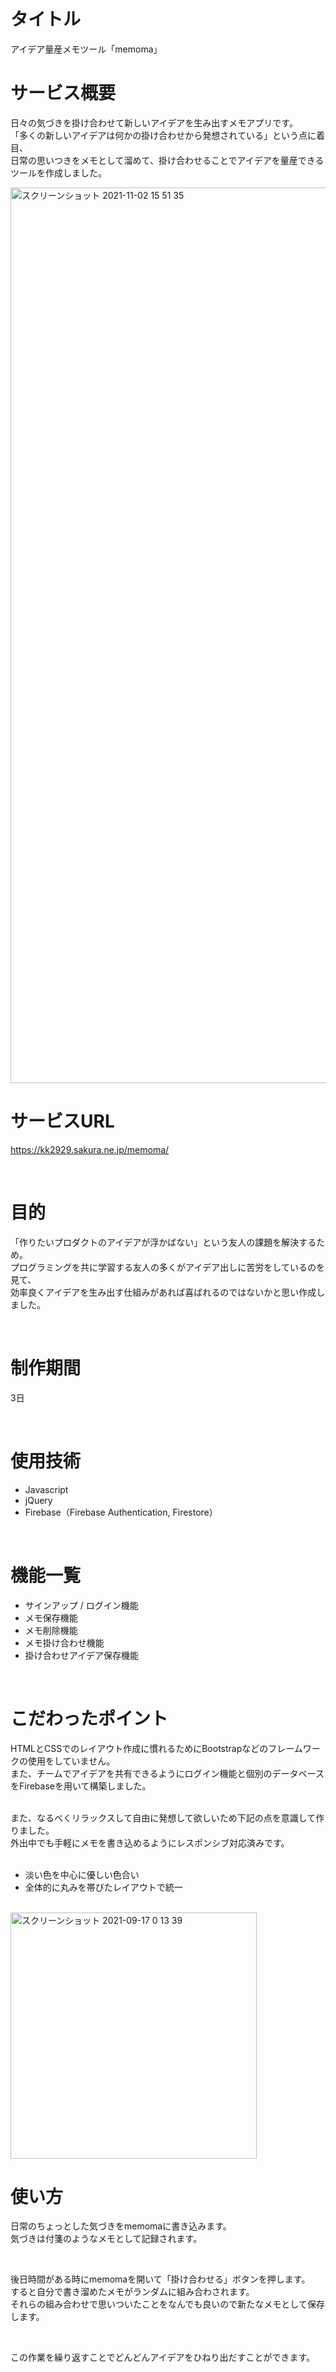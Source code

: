 # タイトル
アイデア量産メモツール「memoma」

# サービス概要
日々の気づきを掛け合わせて新しいアイデアを生み出すメモアプリです。<br>
「多くの新しいアイデアは何かの掛け合わせから発想されている」という点に着目、<br>
日常の思いつきをメモとして溜めて、掛け合わせることでアイデアを量産できるツールを作成しました。

<img width="1433" alt="スクリーンショット 2021-11-02 15 51 35" src="https://user-images.githubusercontent.com/42371057/140053835-375a62d3-52b9-4375-9e37-b481332a2f3c.png">

<br>

# サービスURL
https://kk2929.sakura.ne.jp/memoma/

<br>

# 目的
「作りたいプロダクトのアイデアが浮かばない」という友人の課題を解決するため。<br>
プログラミングを共に学習する友人の多くがアイデア出しに苦労をしているのを見て、<br>
効率良くアイデアを生み出す仕組みがあれば喜ばれるのではないかと思い作成しました。

<br>

# 制作期間
3日

<br>

# 使用技術
* Javascript
* jQuery
* Firebase（Firebase Authentication, Firestore）

<br>

# 機能一覧
* サインアップ / ログイン機能
* メモ保存機能
* メモ削除機能
* メモ掛け合わせ機能
* 掛け合わせアイデア保存機能

<br>

# こだわったポイント
HTMLとCSSでのレイアウト作成に慣れるためにBootstrapなどのフレームワークの使用をしていません。<br>
また、チームでアイデアを共有できるようにログイン機能と個別のデータベースをFirebaseを用いて構築しました。

<br>
また、なるべくリラックスして自由に発想して欲しいため下記の点を意識して作りました。<br>
外出中でも手軽にメモを書き込めるようにレスポンシブ対応済みです。<br>

<br>

* 淡い色を中心に優しい色合い
* 全体的に丸みを帯びたレイアウトで統一

<br>
<img width="394" alt="スクリーンショット 2021-09-17 0 13 39" src="https://user-images.githubusercontent.com/42371057/133638657-746e45d7-ff01-47f9-b4af-319260a16c5f.png">

<br>

# 使い方
日常のちょっとした気づきをmemomaに書き込みます。<br>
気づきは付箋のようなメモとして記録されます。<br>

<br>

後日時間がある時にmemomaを開いて「掛け合わせる」ボタンを押します。<br>
すると自分で書き溜めたメモがランダムに組み合わされます。<br>
それらの組み合わせで思いついたことをなんでも良いので新たなメモとして保存します。<br>

<br>

この作業を繰り返すことでどんどんアイデアをひねり出だすことができます。<br>
<br>
